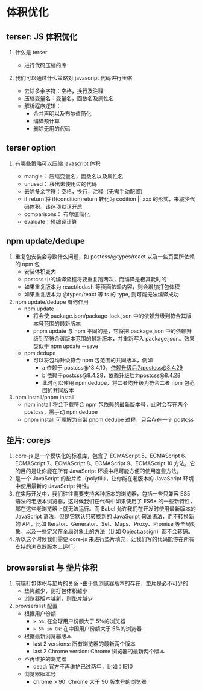 # 体积优化

## terser: JS 体积优化

1. 什么是 terser

   - 进行代码压缩的库

2. 我们可以通过什么策略对 javascript 代码进行压缩

   - 去除多余字符：空格，换行及注释
   - 压缩变量名：变量名，函数名及属性名
   - 解析程序逻辑：
     - 合并声明以及布尔值简化
     - 编译预计算
     - 删除无用的代码

## terser option

1. 有哪些策略可以压缩 javascript 体积

   - mangle： 压缩变量名，函数名以及属性名
   - unused： 移出未使用过的代码
   - 去除多余字符：空格，换行，注释（无需手动配置）
   - if return 将 if(condition)return 转化为 codition || xxx 的形式，来减少代码体积。该选项默认开启
   - comparisons： 布尔值简化
   - evaluate：预编译计算

## npm update/dedupe

1. 重复包安装会导致什么问题，如 postcss/@types/react 以及一些页面所依赖的 npm 包
   - 安装体积变大
   - postcss 中的编译流程将要重复跑两次，而编译是极其耗时的
   - 如果重复版本为 react/lodash 等页面依赖内容，则会增加打包体积
   - 如果重复版本为 @types/react 等 ts 的 type, 则可能无法编译成功
2. npm update/dedupe 有何作用
   - npm update
     - 将会使 package.json/package-lock.json 中的依赖升级到符合其版本号范围的最新版本
     - pnpm update 与 npm 不同的是，它将把 package.json 中的依赖升级到至符合该版本范围的最新版本，并重新写入 package.json。效果类似于 npm update --save
   - npm dedupe
     - 可以将包均升级符合 npm 包范围的共同版本，例如
       - a 依赖于 postcss@^8.4.10，依赖升级后为postcss@8.4.29
       - b 依赖于postcss@8.4.28，依赖升级后为postcss@8.4.28
       - 此时可以使用 npm dedupe，将二者均升级为符合二者 npm 包范围的共同版本
3. npm install/pnpm install
   - npm install 将会下载符合 npm 包依赖的最新版本号，此时会存在两个 postcss，需手动 npm dedupe
   - pnpm install 可理解为自带 pnpm dedupe 过程，只会存在一个 postcss

## 垫片: corejs

1. core-js 是一个模块化的标准库，包含了 ECMAScript 5、ECMAScript 6、ECMAScript 7、ECMAScript 8、ECMAScript 9、ECMAScript 10 方法，它的目的是让你能在所有 JavaScript 环境中尽可能方便的使用这些方法。
2. 是一个 JavaScript 的垫片库（polyfill），让你能在老版本的 JavaScript 环境中使用最新的 JavaScript 特性。
3. 在实际开发中，我们往往需要支持各种版本的浏览器，包括一些只兼容 ES5 语法的老版本浏览器，这时候我们在代码中如果使用了 ES6+ 的一些新特性，那在这些老浏览器上就无法运行。而 Babel 允许我们在开发时使用最新版本的 JavaScript 语法，但是它默认只转换新的 JavaScript 句法语法，而不转换新的 API，比如 Iterator、Generator、Set、Maps、Proxy、Promise 等全局对象，以及一些定义在全局对象上的方法（比如 Object.assign）都不会转码。
4. 所以这个时候我们需要 core-js 来进行垫片填充，让我们写的代码能够在所有支持的浏览器版本上运行。

## browserslist 与 垫片体积

1. 前端打包体积与垫片的关系 -由于低浏览器版本的存在，垫片是必不可少的
   - 垫片越少，则打包体积越小
   - 浏览器版本越新，则垫片越少
2. browserslist 配置
   - 根据用户份额
     - `> 5%`: 在全球用户份额大于 5%的浏览器
     - `> 5% in CN`: 在中国用户份额大于 5%的浏览器
   - 根据最新浏览器版本
     - last 2 versions: 所有浏览器的最新两个版本
     - last 2 Chrome version: Chrome 浏览器的最新两个版本
   - 不再维护的浏览器
     - dead: 官方不再维护已过两年，比如：IE10
   - 浏览器版本号
     - chrome > 90: Chrome 大于 90 版本号的浏览器

